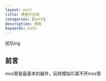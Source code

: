 ```yaml
---
layout: post
title: 傅里叶应用
categories: [math]
description: 博客
keywords: math
---
```

挖坑ing

## 前言
mos管是最基本的器件，玩转模拟IC离不开mos管




